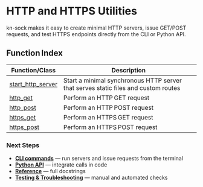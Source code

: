 # HTTP and HTTPS Utilities

kn-sock makes it easy to create minimal HTTP servers, issue GET/POST requests, and test HTTPS endpoints directly from the CLI or Python API.

## Function Index

| Function/Class | Description |
|--|--|
| [start_http_server](reference.md#kn_sock.http.start_http_server) | Start a minimal synchronous HTTP server that serves static files and custom routes |
| [http_get](reference.md#kn_sock.http.http_get)                 | Perform an HTTP GET request |
| [http_post](reference.md#kn_sock.http.http_post)               | Perform an HTTP POST request |
| [https_get](reference.md#kn_sock.http.https_get)               | Perform an HTTPS GET request |
| [https_post](reference.md#kn_sock.http.https_post)             | Perform an HTTPS POST request |

### Next Steps

* **[CLI commands](cli.md)** — run servers and issue requests from the terminal  
* **[Python API](python-api.md)** — integrate calls in code  
* **[Reference](reference.md)** — full docstrings  
* **[Testing & Troubleshooting](testing.md)** — manual and automated checks
